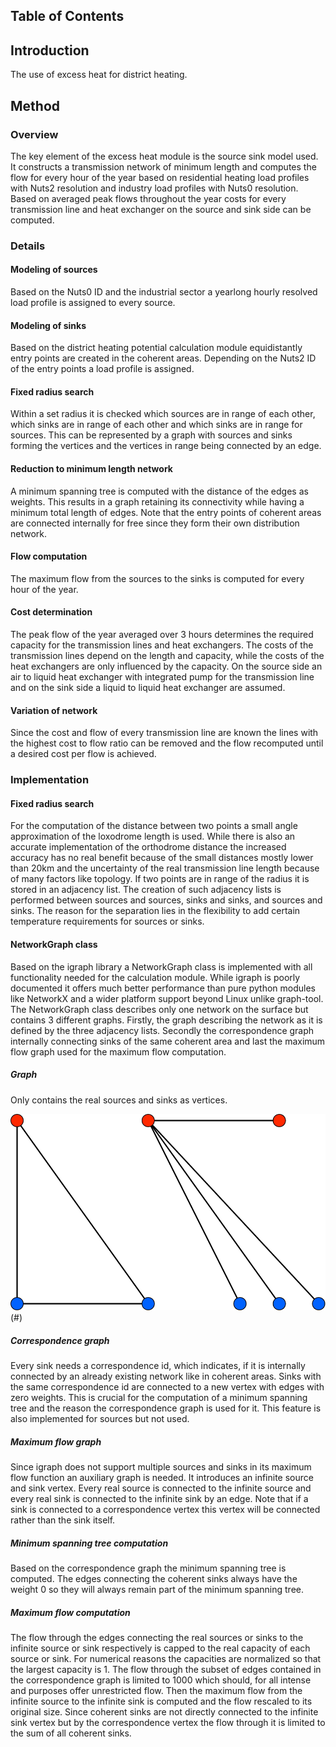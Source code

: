 ## Table of Contents

## Introduction
The use of excess heat for district heating.


## Method
### Overview
The key element of the excess heat module is the source sink model used.
It constructs a transmission network of minimum length and computes the flow for every hour of the year based on residential heating load profiles with Nuts2 resolution and industry load profiles with Nuts0 resolution. Based on averaged peak flows throughout the year costs for every transmission line and heat exchanger on the source and sink side can be computed.

### Details
#### Modeling of sources
Based on the Nuts0 ID and the industrial sector a yearlong hourly resolved load profile is assigned to every source.

#### Modeling of sinks
Based on the district heating potential calculation module equidistantly entry points are created in the coherent areas. Depending on the Nuts2 ID of the entry points a load profile is assigned.

#### Fixed radius search
Within a set radius it is checked which sources are in range of each other, which sinks are in range of each other and which sinks are in range for sources. This can be represented by a graph with sources and sinks forming the vertices and the vertices in range being connected by an edge.

#### Reduction to minimum length network
A minimum spanning tree is computed with the distance of the edges as weights. This results in a graph retaining its connectivity while having a minimum total length of edges. Note that the entry points of coherent areas are connected internally for free since they form their own distribution network.

#### Flow computation
The maximum flow from the sources to the sinks is computed for every hour of the year.

#### Cost determination
The peak flow of the year averaged over 3 hours determines the required capacity for the transmission lines and heat exchangers. The costs of the transmission lines depend on the length and capacity, while the costs of the heat exchangers are only influenced by the capacity. On the source side an air to liquid heat exchanger with integrated pump for the transmission line and on the sink side a liquid to liquid heat exchanger are assumed.

#### Variation of network
Since the cost and flow of every transmission line are known the lines with the highest cost to flow ratio can be removed and the flow recomputed until a desired cost per flow is achieved. 

### Implementation
#### Fixed radius search
For the computation of the distance between two points a small angle approximation of the loxodrome length is used. While there is also an accurate implementation of the orthodrome distance the increased accuracy has no real benefit because of the small distances mostly lower than 20km and the uncertainty of the real transmission line length because of many factors like topology.
If two points are in range of the radius it is stored in an adjacency list. The creation of such adjacency lists is performed between sources and sources, sinks and sinks, and sources and sinks. The reason for the separation lies in the flexibility to add certain temperature requirements for sources or sinks.

#### NetworkGraph class
Based on the igraph library a NetworkGraph class is implemented with all functionality needed for the calculation module. While igraph is poorly documented it offers much better performance than pure python modules like NetworkX and a wider platform support beyond Linux unlike graph-tool.
The NetworkGraph class describes only one network on the surface but contains 3 different graphs. Firstly, the graph describing the network as it is defined by the three adjacency lists. Secondly the correspondence graph internally connecting sinks of the same coherent area and last the maximum flow graph used for the maximum flow computation.

##### Graph
Only contains the real sources and sinks as vertices.

![alt text](https://github.com/dav22297/Excess_heat_wiki/blob/master/figures/graph.svg "Logo Title Text 1")(#)

##### Correspondence graph
Every sink needs a correspondence id, which indicates, if it is internally connected by an already existing network like in coherent areas. Sinks with the same correspondence id are connected to a new vertex with edges with zero weights. This is crucial for the computation of a minimum spanning tree and the reason the correspondence graph is used for it. This feature is also implemented for sources but not used.

##### Maximum flow graph
Since igraph does not support multiple sources and sinks in its maximum flow function an auxiliary graph is needed. It introduces an infinite source and sink vertex. Every real source is connected to the infinite source and every real sink is connected to the infinite sink by an edge. Note that if a sink is connected to a correspondence vertex this vertex will be connected rather than the sink itself.

##### Minimum spanning tree computation
Based on the correspondence graph the minimum spanning tree is computed. The edges connecting the coherent sinks always have the weight 0 so they will always remain part of the minimum spanning tree.

##### Maximum flow computation
The flow through the edges connecting the real sources or sinks to the infinite source or sink respectively is capped to the real capacity of each source or sink. For numerical reasons the capacities are normalized so that the largest capacity is 1. The flow through the subset of edges contained in the correspondence graph is limited to 1000 which should, for all intense and purposes offer unrestricted flow. Then the maximum flow from the infinite source to the infinite sink is computed and the flow rescaled to its original size. Since coherent sinks are not directly connected to the infinite sink vertex but by the correspondence vertex the flow through it is limited to the sum of all coherent sinks.

